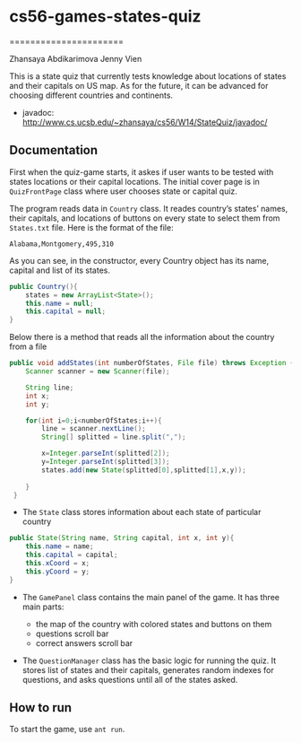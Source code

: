 # cs56-games-states-quiz
======================

Zhansaya Abdikarimova
Jenny Vien

This is a state quiz that currently tests knowledge about locations of states and their capitals on US map. As for the future, it can be advanced for choosing different countries and continents. 


* javadoc: http://www.cs.ucsb.edu/~zhansaya/cs56/W14/StateQuiz/javadoc/

## Documentation

First when the quiz-game starts, it askes if user wants to be tested with states locations or their capital locations. The initial cover page is in `QuizFrontPage` class where user chooses state or capital quiz. 

The program reads data in `Country` class. It reades country’s states’ names, their capitals, and locations of buttons on every state to select them from `States.txt` file. Here is the format of the file:

```
Alabama,Montgomery,495,310
```

As you can see, in the constructor, every Country object has its name, capital and list of its states. 
```java
public Country(){
	states = new ArrayList<State>();
	this.name = null;
	this.capital = null;
}
``` 
Below there is a method that reads all the information about the country from a file
```java
public void addStates(int numberOfStates, File file) throws Exception {
	Scanner scanner = new Scanner(file);

	String line;
	int x;
	int y;

	for(int i=0;i<numberOfStates;i++){
	    line = scanner.nextLine();
	    String[] splitted = line.split(",");

	    x=Integer.parseInt(splitted[2]);
	    y=Integer.parseInt(splitted[3]);
	    states.add(new State(splitted[0],splitted[1],x,y));
	    
	}
 }
```
* The `State` class stores information about each state of particular country

```java
public State(String name, String capital, int x, int y){
	this.name = name;
	this.capital = capital;
	this.xCoord = x;
	this.yCoord = y;
}
```

* The `GamePanel` class contains the main panel of the game. It has three main parts:
	- the map of the country with colored states and buttons on them
	- questions scroll bar
	- correct answers scroll bar  

* The `QuestionManager` class has the basic logic for running the quiz. It stores list of states and their capitals, generates random indexes for questions, and asks questions until all of the states asked. 

## How to run 
To start the game, use `ant run`. 

